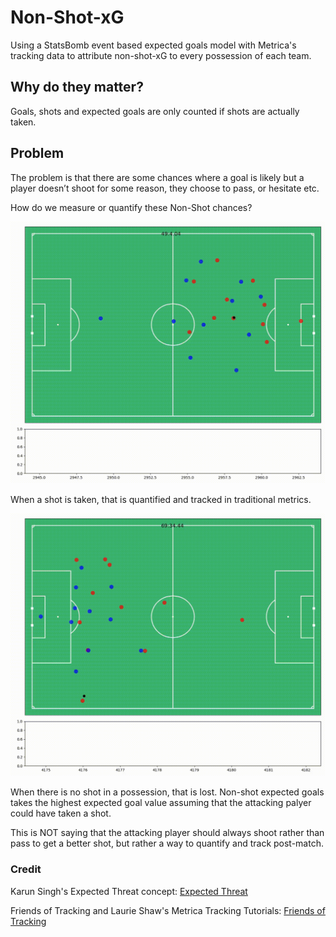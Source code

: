 # Non-Shot-xG
Using a StatsBomb event based expected goals model with Metrica's tracking data to attribute non-shot-xG to every possession of each team.

## Why do they matter?
Goals, shots and expected goals are only counted if shots are actually taken.

## Problem
The problem is that there are some chances where a goal is likely but a player doesn’t shoot for some reason, they choose to pass, or hesitate etc.

How do we measure or quantify these Non-Shot chances?

![](home_goal_2_example.gif)

When a shot is taken, that is quantified and tracked in traditional metrics.

![](home_attack_104460.gif)

When there is no shot in a possession, that is lost. Non-shot expected goals takes the highest expected goal value assuming that the attacking palyer could have taken a shot.

This is NOT saying that the attacking player should always shoot rather than pass to get a better shot, but rather a way to quantify and track post-match.

### Credit
Karun Singh's Expected Threat concept: [Expected Threat](https://karun.in/blog/expected-threat.html)

Friends of Tracking and Laurie Shaw's Metrica Tracking Tutorials: [Friends of Tracking](https://github.com/Friends-of-Tracking-Data-FoTD/LaurieOnTracking)
